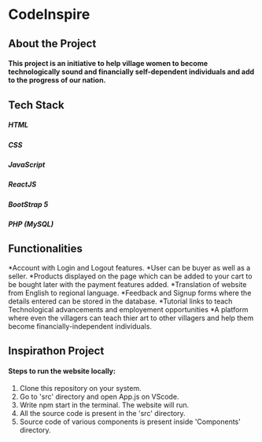 # CodeInspire
## About the Project
#### This project is an initiative to help village women to become technologically sound and financially self-dependent individuals and add to the progress of our nation.

## Tech Stack
##### HTML
##### CSS
##### JavaScript
##### ReactJS
##### BootStrap 5
##### PHP (MySQL)


## Functionalities
*Account with Login and Logout features.
*User can be buyer as well as a seller.
*Products displayed on the page which can be added to your cart to be bought later with the payment features added.
*Translation of website from English to regional language.
*Feedback and Signup forms where the details entered can be stored in the database.
*Tutorial links to teach Technological advancements and employement opportunities
*A platform where even the villagers can teach thier art to other villagers and help them become financially-independent individuals.



## Inspirathon Project
#### Steps to run the website locally:
  1. Clone this repository on your system.
  2. Go to 'src' directory and open App.js on VScode.
  3. Write npm start in the terminal. The website will run.
  4. All the source code is present in the 'src' directory.
  5. Source code of various components is present inside 'Components' directory.
